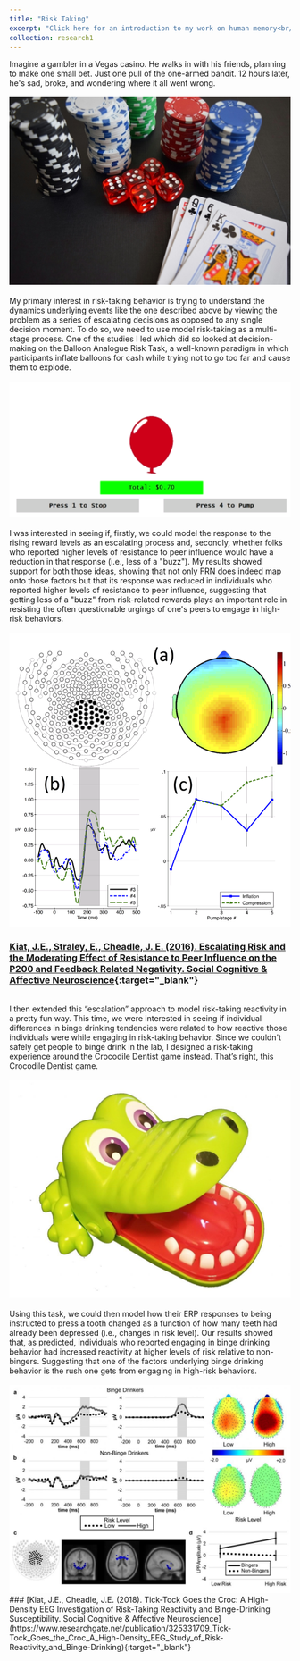```yaml
---
title: "Risk Taking"
excerpt: "Click here for an introduction to my work on human memory<br/><br/><img src='/files/risktaking.jpg'>"
collection: research1
---
```

Imagine a gambler in a Vegas casino. He walks in with his friends, planning to make one small bet. Just one pull of the one-armed bandit. 12 hours later, he's sad, broke, and wondering where it all went wrong. 
<br/><br/>
<img src='/files/casino.jpg'>
<br/><br/>
My primary interest in risk-taking behavior is trying to understand the dynamics underlying events like the one described above by viewing the problem as a series of escalating decisions as opposed to any single decision moment. To do so, we need to use model risk-taking as a multi-stage process. One of the studies I led which did so looked at decision-making on the Balloon Analogue Risk Task, a well-known paradigm in which participants inflate balloons for cash while trying not to go too far and cause them to explode.
<br/><br/>
<img src='/files/bart1.png'>
<br/><br/>
I was interested in seeing if, firstly, we could model the response to the rising reward levels as an escalating process and, secondly, whether folks who reported higher levels of resistance to peer influence would have a reduction in that response (i.e., less of a "buzz"). My results showed support for both those ideas, showing that not only FRN does indeed map onto those factors but that its response was  reduced in individuals who reported higher levels of resistance to peer influence, suggesting that getting less of a "buzz" from risk-related rewards plays an important role in resisting the often questionable urgings of one's peers to engage in high-risk behaviors.
<br/><br/>
<img src='/files/bart2.png'>
<br/>
### [Kiat, J.E., Straley, E., Cheadle, J. E. (2016). Escalating Risk and the Moderating Effect of Resistance to Peer Influence on the P200 and Feedback Related Negativity. Social Cognitive & Affective Neuroscience](https://www.researchgate.net/publication/282271381_Escalating_Risk_and_the_Moderating_Effect_of_Resistance_to_Peer_Influence_on_the_P200_and_Feedback_Related_Negativity){:target="_blank"}
<br/>
I then extended this “escalation” approach to model risk-taking reactivity in a pretty fun way. This time, we were interested in seeing if individual differences in binge drinking tendencies were related to how reactive those individuals were while engaging in risk-taking behavior. Since we couldn't safely get people to binge drink in the lab, I designed a risk-taking experience around the Crocodile Dentist game instead. That’s right, this Crocodile Dentist game.
<br/><br/>
<img src='/files/croc1.jpg'>
<br/><br/>
Using this task, we could then model how their ERP responses to being instructed to press a tooth changed as a function of how many teeth had already been depressed (i.e., changes in risk level). Our results showed that, as predicted, individuals who reported engaging in binge drinking behavior had increased reactivity at higher levels of risk relative to non-bingers. Suggesting that one of the factors underlying binge drinking behavior is the rush one gets from engaging in high-risk behaviors.
<br/><br/>
<img src='/files/croc2.jpg'>
<br/>
### [Kiat, J.E., Cheadle, J.E. (2018). Tick-Tock Goes the Croc: A High-Density EEG Investigation of Risk-Taking Reactivity and Binge-Drinking Susceptibility. Social Cognitive & Affective Neuroscience](https://www.researchgate.net/publication/325331709_Tick-Tock_Goes_the_Croc_A_High-Density_EEG_Study_of_Risk-Reactivity_and_Binge-Drinking){:target="_blank"}
